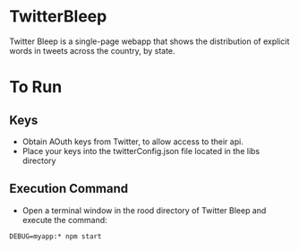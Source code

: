# TwitterBleep

Twitter Bleep is a single-page webapp that shows the distribution of explicit words in tweets across the country, by state.

# To Run

## Keys
- Obtain AOuth keys from Twitter, to allow access to their api.
- Place your keys into the twitterConfig.json file located in the libs directory

## Execution Command
- Open a terminal window in the rood directory of Twitter Bleep and execute the command: 
```
DEBUG=myapp:* npm start
```
